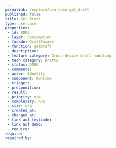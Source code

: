 ```yaml
---
permalink: /explore/use-case-get_draft
published: false
title: Get Draft
type: use-case
properties:
 - id: RDR3
 - layer: Consumption
 - facade: DraftFacade
 - function: getDraft
 - description: 
 - feature category: Cross-device draft handling
 - tech category: Drafts
 - status: DONE
 - comments: 
 - actor: Identity
 - component: Runtime
 - trigger: 
 - precondition: 
 - result: 
 - priority: n/a
 - complexity: n/a
 - size: n/a
 - created_at: 
 - changed_at: 
 - link auf testcode: 
 - link auf demo: 
 - require: 
require:
required_by:
---
```

